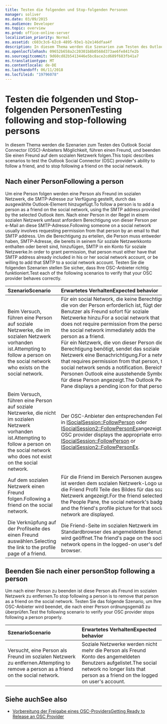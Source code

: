 ```yaml
---
title: Testen die folgenden und Stop-folgenden Personen
manager: soliver
ms.date: 03/09/2015
ms.audience: Developer
ms.topic: overview
ms.prod: office-online-server
localization_priority: Normal
ms.assetid: c603c3c6-62c8-4895-93e1-b2e146dfaa4f
description: In diesem Thema werden die Szenarien zum Testen des Outlook Social Connector (OSC)-Anbieters Möglichkeit, führen einen Freund, und beenden Sie einen Freund auf dem sozialen Netzwerk folgen.
ms.openlocfilehash: 09652b658a2c20301b8b0568d373ae6fe841fe2b
ms.sourcegitcommit: 9d60cd82b5413446e5bc8ace2cd689f683fb41a7
ms.translationtype: MT
ms.contentlocale: de-DE
ms.lasthandoff: 06/11/2018
ms.locfileid: "19796078"
---
```

# <a name="testing-following-and-stop-following-persons"></a><span data-ttu-id="6daf9-103">Testen die folgenden und Stop-folgenden Personen</span><span class="sxs-lookup"><span data-stu-id="6daf9-103">Testing following and stop-following persons</span></span>

<span data-ttu-id="6daf9-104">In diesem Thema werden die Szenarien zum Testen des Outlook Social Connector (OSC)-Anbieters Möglichkeit, führen einen Freund, und beenden Sie einen Freund auf dem sozialen Netzwerk folgen.</span><span class="sxs-lookup"><span data-stu-id="6daf9-104">This topic describes scenarios to test the Outlook Social Connector (OSC) provider's ability to follow a friend, and to stop following a friend on the social network.</span></span>
  
## <a name="following-a-person"></a><span data-ttu-id="6daf9-105">Nach einer Person</span><span class="sxs-lookup"><span data-stu-id="6daf9-105">Following a person</span></span>

<span data-ttu-id="6daf9-106">Um eine Person folgen werden eine Person als Freund im sozialen Netzwerk, die SMTP-Adresse zur Verfügung gestellt, durch das ausgewählte Outlook-Element hinzugefügt.</span><span class="sxs-lookup"><span data-stu-id="6daf9-106">To follow a person is to add a person as a friend on the social network, using the SMTP address provided by the selected Outlook item.</span></span> <span data-ttu-id="6daf9-107">Nach einer Person in der Regel in einem sozialen Netzwerk umfasst anfordern Berechtigung von dieser Person per e-Mail an diese SMTP-Adresse.</span><span class="sxs-lookup"><span data-stu-id="6daf9-107">Following someone on a social network usually involves requesting permission from that person by an email to that SMTP address.</span></span> <span data-ttu-id="6daf9-108">Um die Berechtigung zu erteilen, die Person muss entweder haben, SMTP-Adresse, die bereits in seinem für soziale Netzwerkkonto enthalten oder bereit sind, hinzufügen, SMTP in ein Konto für soziale Netzwerke.</span><span class="sxs-lookup"><span data-stu-id="6daf9-108">In order to grant permission, that person must either have that SMTP address already included in his or her social network account, or be willing to add that SMTP to a social network account.</span></span> <span data-ttu-id="6daf9-109">Testen Sie die folgenden Szenarien stellen Sie sicher, dass Ihre OSC-Anbieter richtig funktioniert.</span><span class="sxs-lookup"><span data-stu-id="6daf9-109">Test each of the following scenarios to verify that your OSC provider behaves correctly.</span></span>
  
|<span data-ttu-id="6daf9-110">**Szenario**</span><span class="sxs-lookup"><span data-stu-id="6daf9-110">**Scenario**</span></span>|<span data-ttu-id="6daf9-111">**Erwartetes Verhalten**</span><span class="sxs-lookup"><span data-stu-id="6daf9-111">**Expected behavior**</span></span>|
|:-----|:-----|
|<span data-ttu-id="6daf9-112">Beim Versuch, führen eine Person auf soziale Netzwerke, die im sozialen Netzwerk vorhanden ist.</span><span class="sxs-lookup"><span data-stu-id="6daf9-112">Attempting to follow a person on the social network who exists on the social network.</span></span>  <br/> |<span data-ttu-id="6daf9-113">Für ein social Network, die keine Berechtigung, die von der Person erforderlich ist, fügt den Benutzer als Freund sofort für soziale Netzwerke hinzu.</span><span class="sxs-lookup"><span data-stu-id="6daf9-113">For a social network that does not require permission from the person, the social network immediately adds the person as a friend.</span></span>  <br/> <span data-ttu-id="6daf9-114">Für ein Netzwerk, die von dieser Person die Berechtigung benötigt, sendet das soziale Netzwerk eine Benachrichtigung.</span><span class="sxs-lookup"><span data-stu-id="6daf9-114">For a network that requires permission from that person, the social network sends a notification.</span></span> <span data-ttu-id="6daf9-115">Bereich Personen Outlook eine ausstehende Symbol für diese Person angezeigt.</span><span class="sxs-lookup"><span data-stu-id="6daf9-115">The Outlook People Pane displays a pending icon for that person.</span></span>  <br/> |
|<span data-ttu-id="6daf9-116">Beim Versuch, führen eine Person auf soziale Netzwerke, die nicht im sozialen Netzwerk vorhanden ist.</span><span class="sxs-lookup"><span data-stu-id="6daf9-116">Attempting to follow a person on the social network who does not exist on the social network.</span></span>  <br/> |<span data-ttu-id="6daf9-117">Der OSC-Anbieter den entsprechenden Fehler in [ISocialSession::FollowPerson](isocialsession-followperson.md) oder [ISocialSession2::FollowPersonEx](isocialsession2-followpersonex.md)angezeigt.</span><span class="sxs-lookup"><span data-stu-id="6daf9-117">The OSC provider displays the appropriate error in [ISocialSession::FollowPerson](isocialsession-followperson.md) or [ISocialSession2::FollowPersonEx](isocialsession2-followpersonex.md).</span></span>  <br/> |
|<span data-ttu-id="6daf9-118">Auf dem sozialen Netzwerk einen Freund folgen.</span><span class="sxs-lookup"><span data-stu-id="6daf9-118">Following a friend on the social network.</span></span>  <br/> |<span data-ttu-id="6daf9-119">Für die Friend im Bereich Personen ausgewählt ist werden dem sozialen Netzwerk-Logo und die Friend Profil Teile des Bildes für das soziale Netzwerk angezeigt.</span><span class="sxs-lookup"><span data-stu-id="6daf9-119">For the friend selected in the People Pane, the social network's badge and the friend's profile picture for that social network are displayed.</span></span>  <br/> |
|<span data-ttu-id="6daf9-120">Die Verknüpfung auf der Profilseite des einen Freund auswählen.</span><span class="sxs-lookup"><span data-stu-id="6daf9-120">Selecting the link to the profile page of a friend.</span></span>  <br/> |<span data-ttu-id="6daf9-121">Die Friend-Seite im sozialen Netzwerk im Standardbrowser des angemeldeten Benutzers wird geöffnet.</span><span class="sxs-lookup"><span data-stu-id="6daf9-121">The friend's page on the social network opens in the logged-on user's default browser.</span></span>  <br/> |
   
## <a name="stop-following-a-person"></a><span data-ttu-id="6daf9-122">Beenden Sie nach einer person</span><span class="sxs-lookup"><span data-stu-id="6daf9-122">Stop following a person</span></span>

<span data-ttu-id="6daf9-123">Um nach einer Person zu beenden ist diese Person als Freund im sozialen Netzwerk zu entfernen.</span><span class="sxs-lookup"><span data-stu-id="6daf9-123">To stop following a person is to remove that person as a friend on the social network.</span></span> <span data-ttu-id="6daf9-124">Testen Sie das folgende Szenario, um Ihre OSC-Anbieter wird beendet, die nach einer Person ordnungsgemäß zu überprüfen.</span><span class="sxs-lookup"><span data-stu-id="6daf9-124">Test the following scenario to verify your OSC provider stops following a person properly.</span></span>
  
|<span data-ttu-id="6daf9-125">**Szenario**</span><span class="sxs-lookup"><span data-stu-id="6daf9-125">**Scenario**</span></span>|<span data-ttu-id="6daf9-126">**Erwartetes Verhalten**</span><span class="sxs-lookup"><span data-stu-id="6daf9-126">**Expected behavior**</span></span>|
|:-----|:-----|
|<span data-ttu-id="6daf9-127">Versucht, eine Person als Freund im sozialen Netzwerk zu entfernen.</span><span class="sxs-lookup"><span data-stu-id="6daf9-127">Attempting to remove a person as a friend on the social network.</span></span>  <br/> |<span data-ttu-id="6daf9-128">Soziale Netzwerke werden nicht mehr die Person als Freund Konto des angemeldeten Benutzers aufgelistet.</span><span class="sxs-lookup"><span data-stu-id="6daf9-128">The social network no longer lists that person as a friend on the logged on user's account.</span></span>  <br/> |
   
## <a name="see-also"></a><span data-ttu-id="6daf9-129">Siehe auch</span><span class="sxs-lookup"><span data-stu-id="6daf9-129">See also</span></span>

- [<span data-ttu-id="6daf9-130">Vorbereitung der Freigabe eines OSC-Providers</span><span class="sxs-lookup"><span data-stu-id="6daf9-130">Getting Ready to Release an OSC Provider</span></span>](getting-ready-to-release-an-osc-provider.md)


